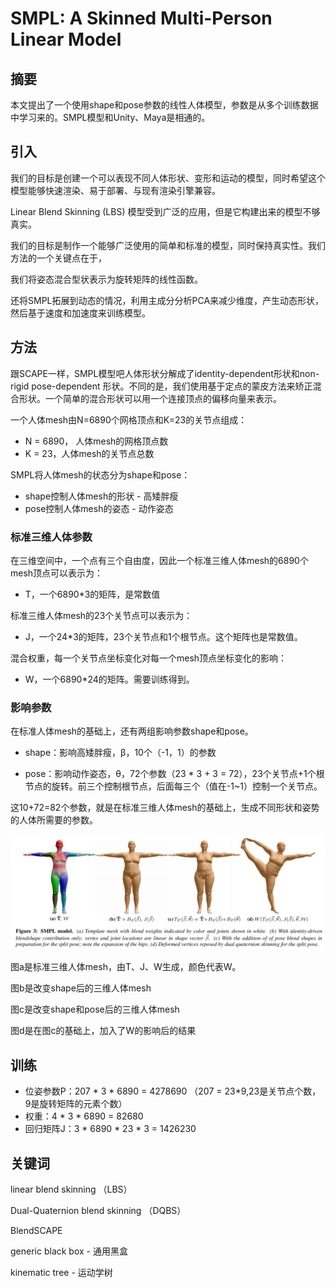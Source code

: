 # SMPL: A Skinned Multi-Person Linear Model

## 摘要

本文提出了一个使用shape和pose参数的线性人体模型，参数是从多个训练数据中学习来的。SMPL模型和Unity、Maya是相通的。

## 引入

我们的目标是创建一个可以表现不同人体形状、变形和运动的模型，同时希望这个模型能够快速渲染、易于部署、与现有渲染引擎兼容。

Linear Blend Skinning  (LBS) 模型受到广泛的应用，但是它构建出来的模型不够真实。

我们的目标是制作一个能够广泛使用的简单和标准的模型，同时保持真实性。我们方法的一个关键点在于，

我们将姿态混合型状表示为旋转矩阵的线性函数。

还将SMPL拓展到动态的情况，利用主成分分析PCA来减少维度，产生动态形状，然后基于速度和加速度来训练模型。

## 方法

跟SCAPE一样，SMPL模型吧人体形状分解成了identity-dependent形状和non-rigid pose-dependent 形状。不同的是，我们使用基于定点的蒙皮方法来矫正混合形状。一个简单的混合形状可以用一个连接顶点的偏移向量来表示。

一个人体mesh由N=6890个网格顶点和K=23的关节点组成：

- N = 6890， 人体mesh的网格顶点数
- K = 23，人体mesh的关节点总数

SMPL将人体mesh的状态分为shape和pose：

- shape控制人体mesh的形状 - 高矮胖瘦
- pose控制人体mesh的姿态 - 动作姿态

### 标准三维人体参数 

在三维空间中，一个点有三个自由度，因此一个标准三维人体mesh的6890个mesh顶点可以表示为：

- T，一个6890*3的矩阵，是常数值

标准三维人体mesh的23个关节点可以表示为：

- J，一个24*3的矩阵，23个关节点和1个根节点。这个矩阵也是常数值。

混合权重，每一个关节点坐标变化对每一个mesh顶点坐标变化的影响：

- W，一个6890*24的矩阵。需要训练得到。

### 影响参数

在标准人体mesh的基础上，还有两组影响参数shape和pose。

- shape：影响高矮胖瘦，β，10个（-1，1）的参数

- pose：影响动作姿态，θ，72个参数（23 * 3 + 3 = 72），23个关节点+1个根节点的旋转。前三个控制根节点，后面每三个（值在-1~1）控制一个关节点。

这10+72=82个参数，就是在标准三维人体mesh的基础上，生成不同形状和姿势的人体所需要的参数。

![3](./SMPL/3.png)

图a是标准三维人体mesh，由T、J、W生成，颜色代表W。

图b是改变shape后的三维人体mesh

图c是改变shape和pose后的三维人体mesh

图d是在图c的基础上，加入了W的影响后的结果

## 训练

- 位姿参数P：207 * 3 * 6890 = 4278690 （207 = 23*9,23是关节点个数，9是旋转矩阵的元素个数）
- 权重：4 * 3 * 6890 = 82680
- 回归矩阵J：3 * 6890 * 23 * 3 = 1426230

## 关键词

linear blend skinning （LBS）

Dual-Quaternion blend skinning （DQBS）

BlendSCAPE

generic black box - 通用黑盒

kinematic tree - 运动学树

